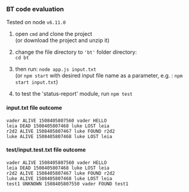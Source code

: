 ### BT code evaluation

Tested on node `v6.11.0`

1. open `cmd` and clone the project  
(or download the project and unzip it) 

2. change the file directory to `'bt'` folder directory:  
   `cd bt`

3. then run: `node app.js input.txt`  
(or `npm start` with desired input file name as a parameter, e.g. : `npm start input.txt`)

4. to test the 'status-report' module, run `npm test` 


#### input.txt file outcome
```
vader ALIVE 1508405807560 vader HELLO
leia DEAD 1508405807468 luke LOST leia
r2d2 ALIVE 1508405807467 luke FOUND r2d2
luke ALIVE 1508405807468 luke LOST leia
```


#### test/input.test.txt file outcome
```
vader ALIVE 1508405807560 vader HELLO
leia DEAD 1508405807468 luke LOST leia
r2d2 ALIVE 1508405807467 luke FOUND r2d2
luke ALIVE 1508405807468 luke LOST leia
test1 UNKNOWN 1508405807550 vader FOUND test1
```
